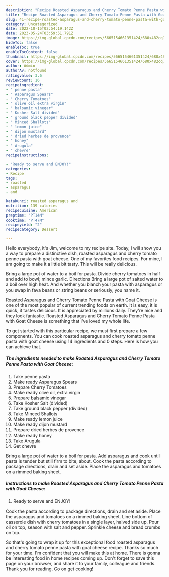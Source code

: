 ```yaml
---
description: "Recipe Roasted Asparagus and Cherry Tomato Penne Pasta with Goat Cheese yang Delicious}"
title: "Recipe Roasted Asparagus and Cherry Tomato Penne Pasta with Goat Cheese yang Delicious}"
slug: 41-recipe-roasted-asparagus-and-cherry-tomato-penne-pasta-with-goat-cheese-yang-delicious
category: Uncategorized
date: 2022-10-15T02:54:19.142Z
date: 2023-05-24T03:59:51.791Z
image: https://img-global.cpcdn.com/recipes/5665154661351424/680x482cq70/roasted-asparagus-and-cherry-tomato-penne-pasta-with-goat-cheese-recipe-main-photo.jpg
hideToc: false
enableToc: true
enableTocContent: false
thumbnail: https://img-global.cpcdn.com/recipes/5665154661351424/680x482cq70/roasted-asparagus-and-cherry-tomato-penne-pasta-with-goat-cheese-recipe-main-photo.jpg
cover: https://img-global.cpcdn.com/recipes/5665154661351424/680x482cq70/roasted-asparagus-and-cherry-tomato-penne-pasta-with-goat-cheese-recipe-main-photo.jpg
author: Admin
authorAv: notfound
ratingvalue: 3.6
reviewcount: 16
recipeingredient:
- " penne pasta"
- " Asparagus Spears"
- " Cherry Tomatoes"
- " olive oil extra virgin"
- " balsamic vinegar"
- " Kosher Salt divided"
- " ground black pepper divided"
- " Minced Shallots"
- " lemon juice"
- " dijon mustard"
- " dried herbes de provence"
- " honey"
- " Arugula"
- " chevre"
recipeinstructions:

- "Ready to serve and ENJOY!"
categories:
- Recipe
tags:
- roasted
- asparagus
- and

katakunci: roasted asparagus and 
nutrition: 139 calories
recipecuisine: American
preptime: "PT14M"
cooktime: "PT47M"
recipeyield: "2"
recipecategory: Dessert

---
```



Hello everybody, it's Jim, welcome to my recipe site. Today, I will show you a way to prepare a distinctive dish, roasted asparagus and cherry tomato penne pasta with goat cheese. One of my favorites food recipes. For mine, I am going to make it a little bit tasty. This will be really delicious.

Bring a large pot of water to a boil for pasta. Divide cherry tomatoes in half and add to bowl; mince garlic. Directions Bring a large pot of salted water to a boil over high heat. And whether you blanch your pasta with asparagus or you swap in fava beans or string beans or seriously, you name it.

Roasted Asparagus and Cherry Tomato Penne Pasta with Goat Cheese is one of the most popular of current trending foods on earth. It is easy, it is quick, it tastes delicious. It is appreciated by millions daily. They're nice and they look fantastic. Roasted Asparagus and Cherry Tomato Penne Pasta with Goat Cheese is something that I've loved my whole life.


To get started with this particular recipe, we must first prepare a few components. You can cook roasted asparagus and cherry tomato penne pasta with goat cheese using 14 ingredients and 0 steps. Here is how you can achieve that.

<!--inarticleads1-->

##### The ingredients needed to make Roasted Asparagus and Cherry Tomato Penne Pasta with Goat Cheese:

1. Take  penne pasta
1. Make ready  Asparagus Spears
1. Prepare  Cherry Tomatoes
1. Make ready  olive oil, extra virgin
1. Prepare  balsamic vinegar
1. Take  Kosher Salt (divided)
1. Take  ground black pepper (divided)
1. Take  Minced Shallots
1. Make ready  lemon juice
1. Make ready  dijon mustard
1. Prepare  dried herbes de provence
1. Make ready  honey
1. Take  Arugula
1. Get  chevre


Bring a large pot of water to a boil for pasta. Add asparagus and cook until pasta is tender but still firm to bite, about. Cook the pasta according to package directions, drain and set aside. Place the asparagus and tomatoes on a rimmed baking sheet. 

<!--inarticleads2-->

##### Instructions to make Roasted Asparagus and Cherry Tomato Penne Pasta with Goat Cheese:


1. Ready to serve and ENJOY!

Cook the pasta according to package directions, drain and set aside. Place the asparagus and tomatoes on a rimmed baking sheet. Line bottom of casserole dish with cherry tomatoes in a single layer, halved side up. Pour oil on top, season with salt and pepper. Sprinkle cheese and bread crumbs on top. 

So that's going to wrap it up for this exceptional food roasted asparagus and cherry tomato penne pasta with goat cheese recipe. Thanks so much for your time. I'm confident that you will make this at home. There is gonna be interesting food in home recipes coming up. Don't forget to save this page on your browser, and share it to your family, colleague and friends. Thank you for reading. Go on get cooking!
